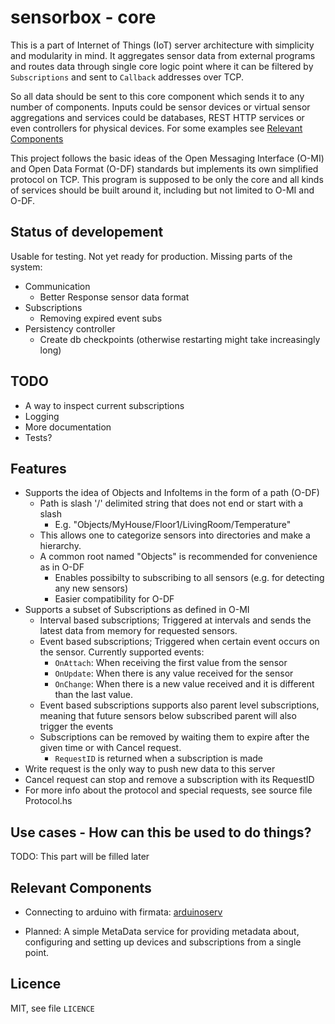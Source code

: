 
sensorbox - core
================

This is a part of Internet of Things (IoT) server architecture with simplicity and
modularity in mind. It aggregates sensor data from external programs and routes
data through single core logic point where it can be filtered  by `Subscriptions`
and sent to `Callback` addresses over TCP.

So all data should be sent to this core component which sends it to any number
of components. Inputs could be sensor devices or virtual sensor aggregations and
services could be databases, REST HTTP services or even controllers for
physical devices. For some examples see [Relevant
Components](#relevant-components)

This project follows the basic ideas of the Open Messaging Interface (O-MI) and
Open Data Format (O-DF) standards but implements its own simplified protocol on
TCP. This program is supposed to be only the core and all kinds of services
should be built around it, including but not limited to O-MI and O-DF.

Status of developement
----------------------

Usable for testing. Not yet ready for production. Missing parts of the system:
* Communication
  * Better Response sensor data format
* Subscriptions
  * Removing expired event subs
* Persistency controller
  * Create db checkpoints (otherwise restarting might take increasingly long)

TODO
-----

* A way to inspect current subscriptions
* Logging
* More documentation
* Tests?


Features
--------

* Supports the idea of Objects and InfoItems in the form of a path (O-DF)
  - Path is slash '/' delimited string that does not end or start with a slash
    * E.g. "Objects/MyHouse/Floor1/LivingRoom/Temperature"
  - This allows one to categorize sensors into directories and make a hierarchy.
  - A common root named "Objects" is recommended for convenience as in O-DF
    * Enables possibilty to subscribing to all sensors (e.g. for detecting any
      new sensors)
    * Easier compatibility for O-DF
* Supports a subset of Subscriptions as defined in O-MI
  - Interval based subscriptions; Triggered at intervals and sends the latest
    data from memory for requested sensors.
  - Event based subscriptions; Triggered when certain event occurs on the
    sensor. Currently supported events:
    * `OnAttach`: When receiving the first value from the sensor
    * `OnUpdate`: When there is any value received for the sensor
    * `OnChange`: When there is a new value received and it is different than
      the last value.
  - Event based subscriptions supports also parent level subscriptions, meaning
    that future sensors below subscribed parent will also trigger the events
  - Subscriptions can be removed by waiting them to expire after the given time
    or with Cancel request.
    * `RequestID` is returned when a subscription is made
* Write request is the only way to push new data to this server
* Cancel request can stop and remove a subscription with its RequestID
* For more info about the protocol and special requests, see source file
  Protocol.hs


Use cases - How can this be used to do things?
----------------------------------------------

TODO: This part will be filled later


Relevant Components
-------------------

* Connecting to arduino with firmata: 
  [arduinoserv](https://github.com/TK009/arduinoserv)

* Planned: A simple MetaData service for providing metadata about, configuring and setting up devices and
  subscriptions from a single point.

Licence
-------
MIT, see file `LICENCE`


